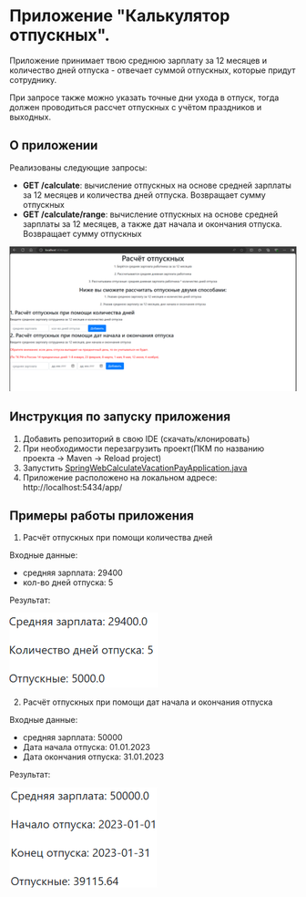 # Приложение "Калькулятор отпускных".


Приложение принимает твою среднюю зарплату за 12 месяцев и количество дней отпуска - отвечает суммой отпускных, 
которые придут сотруднику. 

При запросе также можно указать точные дни ухода в отпуск, тогда должен проводиться рассчет отпускных 
с учётом праздников и выходных.

## О приложении
Реализованы следующие запросы:
* **GET /calculate**: вычисление отпускных на основе средней зарплаты за 12 месяцев и количества дней отпуска. Возвращает сумму отпускных
* **GET /calculate/range**: вычисление отпускных на основе средней зарплаты за 12 месяцев, а также дат начала и окончания отпуска. Возвращает сумму отпускных

![index.png](images/index.png)
## Инструкция по запуску приложения
1. Добавить репозиторий в свою IDE (скачать/клонировать)
2. При необходимости перезагрузить проект(ПКМ по названию проекта -> Maven -> Reload project)
3. Запустить [SpringWebCalculateVacationPayApplication.java](src/main/java/com/neoflex/calculateVacationPay/SpringWebCalculateVacationPayApplication.java)
4. Приложение расположено на локальном адресе: http://localhost:5434/app/

## Примеры работы приложения
1. Расчёт отпускных при помощи количества дней

Входные данные:
* средняя зарплата: 29400
* кол-во дней отпуска: 5

Результат:

![result1.png](images/result1.png)

2. Расчёт отпускных при помощи дат начала и окончания отпуска

Входные данные:
* средняя зарплата: 50000
* Дата начала отпуска: 01.01.2023
* Дата окончания отпуска: 31.01.2023

Результат:

![result2.png](images/result2.png)
